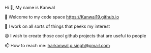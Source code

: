 Hi 👋,
My name is Kanwal

🌱 Welcome to my code space https://Kanwal19.github.io

🤔 I work on all sorts of things that peeks my interest

😄 I wish to create those cool github projects that are useful to people

📫 How to reach me: harkanwal.p.singh@gmail.com
<!--
**Kanwal19/Kanwal19** is a ✨ _special_ ✨ repository because its `README.md` (this file) appears on your GitHub profile.

Here are some ideas to get you started:

- 🔭 I’m currently working on ...
- 🌱 I’m currently learning ...
- 👯 I’m looking to collaborate on ...
- 🤔 I’m looking for help with ...
- 💬 Ask me about ...
- 📫 How to reach me: ...
- 😄 Pronouns: ...
- ⚡ Fun fact: ...
-->
